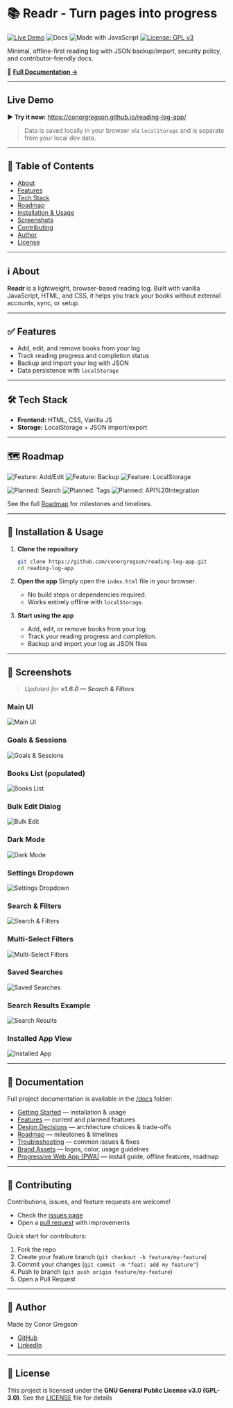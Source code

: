 # 📚 Readr - Turn pages into progress

[![Live Demo](https://img.shields.io/badge/Demo-Online-008080.svg)](https://conorgregson.github.io/reading-log-app/)
![Docs](https://img.shields.io/badge/Docs-Available-008080.svg)
![Made with JavaScript](https://img.shields.io/badge/Made%20with-JavaScript-003366.svg)
[![License: GPL v3](https://img.shields.io/badge/License-GPLv3-008080.svg)](./LICENSE)

Minimal, offline-first reading log with JSON backup/import, security policy, and contributor-friendly docs.

🔗 **[Full Documentation →](./docs/)**

---

## Live Demo
**▶ Try it now:** https://conorgregson.github.io/reading-log-app/

> Data is saved locally in your browser via `localStorage` and is separate from your local dev data.

---

## 📑 Table of Contents
- [About](#-about)
- [Features](#-features)
- [Tech Stack](#️-tech-stack)
- [Roadmap](#-roadmap)
- [Installation & Usage](#-installation--usage)
- [Screenshots](#-screenshots)
- [Contributing](#-contributing)
- [Author](#-author)
- [License](#-license)

---

## ℹ️ About
**Readr** is a lightweight, browser-based reading log. 
Built with vanilla JavaScript, HTML, and CSS, it helps you track your books without external accounts, sync, or setup.

---

## ✅ Features
- Add, edit, and remove books from your log
- Track reading progress and completion status
- Backup and import your log with JSON
- Data persistence with `localStorage`

---

## 🛠️ Tech Stack
- **Frontend:** HTML, CSS, Vanilla JS
- **Storage:** LocalStorage + JSON import/export

--- 

## 🗺️ Roadmap
![Feature: Add/Edit](https://img.shields.io/badge/Feature-Add%2FEdit-008080.svg)
![Feature: Backup](https://img.shields.io/badge/Feature-Backup-003366.svg)
![Feature: LocalStorage](https://img.shields.io/badge/Feature-LocalStorage-008080.svg)

![Planned: Search](https://img.shields.io/badge/Planned-Search-999999.svg)
![Planned: Tags](https://img.shields.io/badge/Planned-Tags-777777.svg)
![Planned: API%20Integration](https://img.shields.io/badge/Planned-API%20Integration-555555.svg)

See the full [Roadmap](./docs/roadmap.md) for milestones and timelines.

---

## 🚀 Installation & Usage
1. **Clone the repository**
    ```bash
    git clone https://github.com/conorgregson/reading-log-app.git
    cd reading-log-app
    ```
2. **Open the app**
    Simply open the `index.html` file in your browser.
    - No build steps or dependencies required.
    - Works entirely offline with `localStorage`.

3. **Start using the app**
    - Add, edit, or remove books from your log.
    - Track your reading progress and completion.
    - Backup and import your log as JSON files

--- 

## 📸 Screenshots

> _Updated for **v1.6.0 — Search & Filters**_

### Main UI
![Main UI](images/ui-main.png)

### Goals & Sessions
![Goals & Sessions](images/ui-goals.png)

### Books List (populated)
![Books List](images/ui-books.png)

### Bulk Edit Dialog
![Bulk Edit](images/ui-bulk-edit.png)

### Dark Mode
![Dark Mode](images/ui-dark.png)

### Settings Dropdown
![Settings Dropdown](images/ui-settings.png)

### Search & Filters
![Search & Filters](images/ui-search.png)

### Multi-Select Filters
![Multi-Select Filters](images/ui-filters.png)

### Saved Searches
![Saved Searches](images/ui-saved-filters.png)

### Search Results Example
![Search Results](images/ui-results.png)

### Installed App View
![Installed App](images/ui-installed.png)

---

## 📖 Documentation
Full project documentation is available in the [/docs](./docs/) folder:
- [Getting Started](./docs/getting-started.md) — installation & usage
- [Features](./docs/features.md) — current and planned features
- [Design Decisions](./docs/design-decisions.md) — architecture choices & trade-offs
- [Roadmap](./docs/roadmap.md) — milestones & timelines
- [Troubleshooting](./docs/troubleshooting.md) — common issues & fixes
- [Brand Assets](./docs/BRAND-ASSETS.md) — logos, color, usage guidelnes
- [Progressive Web App (PWA)](./docs/PWA.md) — install guide, offline features, roadmap

---

## 🤝 Contributing
Contributions, issues, and feature requests are welcome!
- Check the [issues page](https://github.com/conorgregson/reading-log-app/issues) 
- Open a [pull request](.github/pull_request_template.md) with improvements

Quick start for contributors:
1. Fork the repo
2. Create your feature branch (`git checkout -b feature/my-feature`)
3. Commit your changes (`git commit -m "feat: add my feature"`)
4. Push to branch (`git push origin feature/my-feature`)
5. Open a Pull Request

---

## 📧 Author
Made by Conor Gregson 

- [GitHub](https://github.com/conorgregson)
- [LinkedIn](https://www.linkedin.com/in/conorgregson)

---

## 📜 License
This project is licensed under the **GNU General Public License v3.0 (GPL-3.0)**.
See the [LICENSE](./LICENSE) file for details
